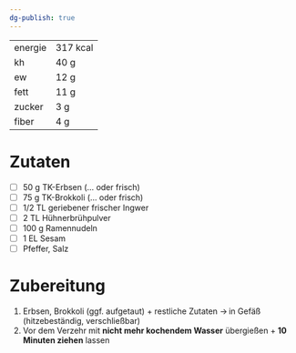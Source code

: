 ```yaml
---
dg-publish: true
---
```


|         |          |
| ------- | -------- |
| energie | 317 kcal |
| kh      | 40 g     |
| ew      | 12 g     |
| fett    | 11 g     |
| zucker  | 3 g      |
| fiber   | 4 g      | 

# Zutaten

- [ ] 50 g TK-Erbsen (… oder frisch)
- [ ] 75 g TK-Brokkoli (… oder frisch)
- [ ] 1/2 TL geriebener frischer Ingwer
- [ ] 2 TL Hühnerbrühpulver
- [ ] 100 g Ramennudeln
- [ ] 1 EL Sesam
- [ ] Pfeffer, Salz

# Zubereitung

1. Erbsen, Brokkoli (ggf. aufgetaut) + restliche Zutaten → in Gefäß (hitzebeständig, verschließbar)
2. Vor dem Verzehr mit **nicht mehr kochendem Wasser** übergießen + **10 Minuten ziehen** lassen
